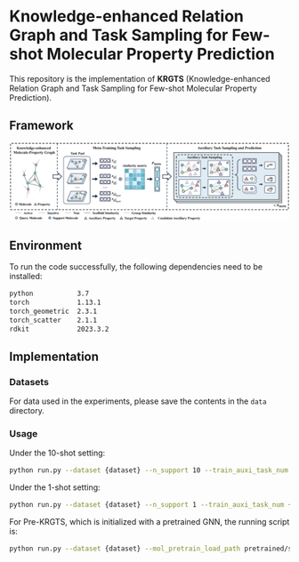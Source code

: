 # Knowledge-enhanced Relation Graph and Task Sampling for Few-shot Molecular Property Prediction

This repository is the implementation of **KRGTS** (Knowledge-enhanced Relation Graph and Task Sampling for Few-shot Molecular Property Prediction).

## Framework

<img src="framework/framework.png" alt="framework" style="zoom: 100%;" />


## Environment
To run the code successfully, the following dependencies need to be installed:
```
python           3.7
torch            1.13.1
torch_geometric  2.3.1
torch_scatter    2.1.1
rdkit            2023.3.2
```

## Implementation

### Datasets
For data used in the experiments, please save the contents in the `data` directory.


### Usage

Under the 10-shot setting:

```sh
python run.py --dataset {dataset} --n_support 10 --train_auxi_task_num {num} --test_auxi_task_num {num}
```

Under the 1-shot setting:

```sh
python run.py --dataset {dataset} --n_support 1 --train_auxi_task_num {num} --test_auxi_task_num {num}
```

For Pre-KRGTS, which is initialized with a pretrained GNN, the running script is:

```sh
python run.py --dataset {dataset} --mol_pretrain_load_path pretrained/supervised_contextpred.pth --train_auxi_task_num {num} --test_auxi_task_num {num}
```
